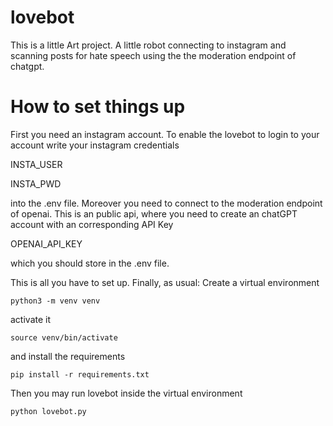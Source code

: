 # lovebot
This is a little Art project. A little robot connecting to instagram and scanning posts for hate speech using the the moderation endpoint of chatgpt.

# How to set things up

First you need an instagram account. To enable the lovebot to login to your account write  your instagram credentials

INSTA_USER

INSTA_PWD

into the .env file. Moreover you need to connect to the moderation endpoint of openai. This is an public api, where you need to create an chatGPT account with an corresponding API Key 

OPENAI_API_KEY

which you should store in the .env file.

This is all you have to set up. Finally, as usual:
Create a virtual environment
```
python3 -m venv venv
```
activate it
```
source venv/bin/activate
```
and install the requirements
```
pip install -r requirements.txt
```
Then you may run lovebot inside the virtual environment
```
python lovebot.py
```

